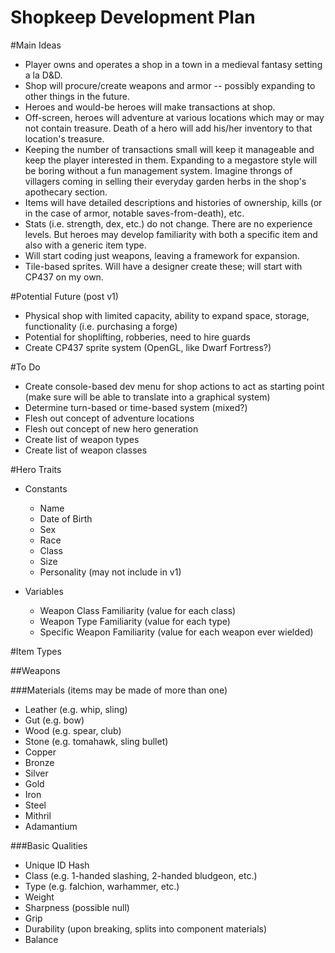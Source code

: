 Shopkeep Development Plan
=========================

#Main Ideas

- Player owns and operates a shop in a town in a medieval fantasy setting a la D&D.
- Shop will procure/create weapons and armor -- possibly expanding to other things in the future.
- Heroes and would-be heroes will make transactions at shop.
- Off-screen, heroes will adventure at various locations which may or may not contain treasure.  Death of a hero will add his/her inventory to that location's treasure.
- Keeping the number of transactions small will keep it manageable and keep the player interested in them.  Expanding to a megastore style will be boring without a fun management system.  Imagine throngs of villagers coming in selling their everyday garden herbs in the shop's apothecary section.
- Items will have detailed descriptions and histories of ownership, kills (or in the case of armor, notable saves-from-death), etc.
- Stats (i.e. strength, dex, etc.) do not change.  There are no experience levels.  But heroes may develop familiarity with both a specific item and also with a generic item type.
- Will start coding just weapons, leaving a framework for expansion.
- Tile-based sprites.  Will have a designer create these; will start with CP437 on my own.

#Potential Future (post v1)

- Physical shop with limited capacity, ability to expand space, storage, functionality (i.e. purchasing a forge)
- Potential for shoplifting, robberies, need to hire guards
- Create CP437 sprite system (OpenGL, like Dwarf Fortress?)


#To Do

- Create console-based dev menu for shop actions to act as starting point (make sure will be able to translate into a graphical system)
- Determine turn-based or time-based system (mixed?)
- Flesh out concept of adventure locations
- Flesh out concept of new hero generation
- Create list of weapon types
- Create list of weapon classes


#Hero Traits

- Constants
	- Name
	- Date of Birth
	- Sex
	- Race
	- Class
	- Size
	- Personality (may not include in v1)

- Variables
	- Weapon Class Familiarity (value for each class)
	- Weapon Type Familiarity (value for each type)
	- Specific Weapon Familiarity (value for each weapon ever wielded)
	


#Item Types

##Weapons

###Materials (items may be made of more than one)

- Leather (e.g. whip, sling)
- Gut (e.g. bow)
- Wood (e.g. spear, club)
- Stone (e.g. tomahawk, sling bullet)
- Copper
- Bronze
- Silver
- Gold
- Iron
- Steel
- Mithril
- Adamantium


###Basic Qualities

- Unique ID Hash
- Class (e.g. 1-handed slashing, 2-handed bludgeon, etc.)
- Type (e.g. falchion, warhammer, etc.)
- Weight
- Sharpness (possible null)
- Grip
- Durability (upon breaking, splits into component materials)
- Balance

